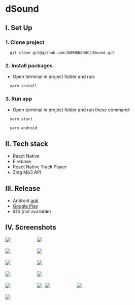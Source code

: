 # dSound

## I. Set Up
### 1. Clone project
```
  git clone git@github.com:DAMHONGDUC/dSound.git
```
### 2. Install packages
- Open terminal in project folder and run:
```
  yarn install
```

### 3. Run app
- Open terminal in project folder and run these command:
```
  yarn start
```
```
  yarn android
```

## II. Tech stack
- React Native
- Firebase
- React Native Track Player
- Zing Mp3 API

## III. Release
- Android [apk](release/dsound.apk)
- [Google Play](https://play.google.com/store/apps/details?id=com.dsound)
- iOS (not available)

## IV. Screenshots

<kbd>
  <img src="release/Images/1.jpg">
   &nbsp;&nbsp;&nbsp;&nbsp;&nbsp;&nbsp;&nbsp;&nbsp;
  <img src="release/Images/2.jpg">
</kbd>
<br/>
<br/> 
       
<kbd>
  <img src="release/Images/3.jpg">
   &nbsp;&nbsp;&nbsp;&nbsp;&nbsp;&nbsp;&nbsp;&nbsp;
  <img src="release/Images/4.jpg">
</kbd>
<br/>
<br/> 

<kbd>
  <img src="release/Images/5.jpg">
   &nbsp;&nbsp;&nbsp;&nbsp;&nbsp;&nbsp;&nbsp;&nbsp;
  <img src="release/Images/6.jpg">
</kbd>
<br/>
<br/> 

<kbd>
  <img src="release/Images/7.jpg">
   &nbsp;&nbsp;&nbsp;&nbsp;&nbsp;&nbsp;&nbsp;&nbsp;
  <img src="release/Images/8.jpg">
</kbd>
<br/>
<br/> 


<kbd>
   <img src="release/Images/9.jpg"/>
   &nbsp;&nbsp;&nbsp;&nbsp;&nbsp;&nbsp;&nbsp;&nbsp;
   <img src="release/Images/10.jpg"/>
</kbd>

<kbd>
  <img src="release/Images/11.jpg">
   &nbsp;&nbsp;&nbsp;&nbsp;&nbsp;&nbsp;&nbsp;&nbsp;
  <img src="release/Images/12.jpg">
</kbd>
<br/>
<br/> 

<kbd>
  <img src="release/Images/13.jpg">
</kbd>
<br/>
<br/> 
